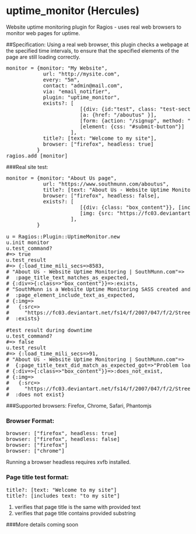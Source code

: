 uptime_monitor (Hercules)
==========================

Website uptime monitoring plugin for Ragios - uses real web browsers to monitor web pages for uptime.

##Specification:
Using a real web browser, this plugin checks a webpage at the specified time intervals, to ensure that the specified elements of the page are still loading correctly.

<pre lang="ruby">
monitor = {monitor: "My Website",
            url: "http://mysite.com",
            every: "5m",
            contact: "admin@mail.com",
            via: "email_notifier",
            plugin: "uptime_monitor",
            exists?: [
                        [{div: {id:"test", class: "test-section"}}, [text: "this is a test"]],
                        [a: {href: "/aboutus" }],
                        [form: {action: "/signup", method: "get"}],
                        [element: {css: "#submit-button"}]
                     ],
            title?: [text: "Welcome to my site"],
            browser: ["firefox", headless: true]
          }
ragios.add [monitor]
</pre>

###Real site test:
<pre lang="ruby">
monitor = {monitor: "About Us page",
            url: "https://www.southmunn.com/aboutus",
            title?: [text: "About Us - Website Uptime Monitoring | SouthMunn.com"],
            browser: ["firefox", headless: false],
            exists?: [
                        [{div: {class: "box_content"}}, [includes_text: "SouthMunn is a Website Uptime Monitoring SASS created and maintained by"]],
                        [img: {src: "https://fc03.deviantart.net/fs14/f/2007/047/f/2/Street_Addiction_by_gizmodus.jpg"}],
                     ],
          }

u = Ragios::Plugin::UptimeMonitor.new
u.init monitor
u.test_command?
#=> true
u.test_result
#=> {:load_time_mili_secs=>8583,
# "About Us - Website Uptime Monitoring | SouthMunn.com"=>
#  :page_title_text_matches_as_expected,
# {:div=>{:class=>"box_content"}}=>:exists,
# "SouthMunn is a Website Uptime Monitoring SASS created and maintained by"=>
#  :page_element_include_text_as_expected,
# {:img=>
#   {:src=>
#     "https://fc03.deviantart.net/fs14/f/2007/047/f/2/Street_Addiction_by_gizmodus.jpg"}}=>
#  :exists}

#test result during downtime
u.test_command?
#=> false
u.test_result
#=> {:load_time_mili_secs=>91,
# "About Us - Website Uptime Monitoring | SouthMunn.com"=>
#  {:page_title_text_did_match_as_expected_got=>"Problem loading page"},
# {:div=>{:class=>"box_content"}}=>:does_not_exist,
# {:img=>
#   {:src=>
#     "https://fc03.deviantart.net/fs14/f/2007/047/f/2/Street_Addiction_by_gizmodus.jpg"}}=>
#  :does_not_exist}
</pre>

###Supported browsers:
Firefox, Chrome, Safari, Phantomjs

### Browser Format:
<pre lang="ruby">
browser: ["firefox", headless: true]
browser: ["firefox", headless: false]
browser: ["firefox"]
browser: ["chrome"]
</pre>
Running a browser headless requires xvfb installed.

### Page title test format:
<pre lang="ruby">
title?: [text: "Welcome to my site"]
title?: [includes_text: "to my site"]
</pre>
1. verifies that page title is the same with provided text
2. verifies that page title contains provided substring

###More details coming soon
